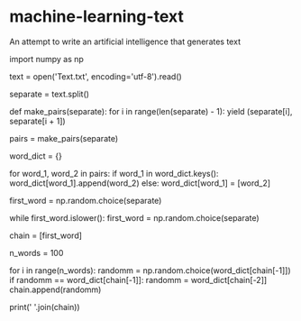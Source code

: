 # machine-learning-text
An attempt to write an artificial intelligence that generates text

import numpy as np

text = open('Text.txt', encoding='utf-8').read()

separate = text.split()


def make_pairs(separate):
    for i in range(len(separate) - 1):
        yield (separate[i], separate[i + 1])


pairs = make_pairs(separate)

word_dict = {}

for word_1, word_2 in pairs:
    if word_1 in word_dict.keys():
        word_dict[word_1].append(word_2)
    else:
        word_dict[word_1] = [word_2]


first_word = np.random.choice(separate)

while first_word.islower():
    first_word = np.random.choice(separate)

chain = [first_word]

n_words = 100

for i in range(n_words):
    randomm = np.random.choice(word_dict[chain[-1]])
    if randomm == word_dict[chain[-1]]:
        randomm = word_dict[chain[-2]]
    chain.append(randomm)


print(' '.join(chain))

